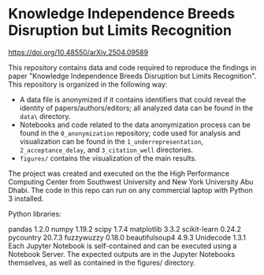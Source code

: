 # Knowledge Independence Breeds Disruption but Limits Recognition

https://doi.org/10.48550/arXiv.2504.09589

This repository contains data and code required to reproduce the findings in paper "Knowledge Independence Breeds Disruption but Limits Recognition". This repository is organized in the following way:

- A data file is anonymized if it contains identifiers that could reveal the identity of papers/authors/editors; all analyzed data can be found in the `data\` directory.
- Notebooks and code related to the data anonymization process can be found in the `0_anonymization` repository; code used for analysis and visualization can be found in the `1_underrepresentation`, `2_acceptance_delay`, and `3_citation_well` directories.
- `figures/` contains the visualization of the main results.


The project was created and executed on the the High Performance Computing Center from Southwest University and New York University Abu Dhabi. The code in this repo can run on any commercial laptop with Python 3 installed.

Python libraries:

pandas 1.2.0
numpy 1.19.2
scipy 1.7.4
matplotlib 3.3.2
scikit-learn 0.24.2
pycountry 20.7.3
fuzzywuzzy 0.18.0
beautifulsoup4 4.9.3
Unidecode 1.3.1
Each Jupyter Notebook is self-contained and can be executed using a Notebook Server. The expected outputs are in the Jupyter Notebooks themselves, as well as contained in the figures/ directory.
